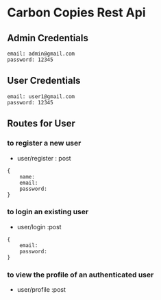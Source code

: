# Carbon Copies Rest Api

## Admin Credentials

```
email: admin@gmail.com
password: 12345
```

## User Credentials

```
email: user1@gmail.com
password: 12345
```

## Routes for User

### to register a new user

- user/register : post

```
{
    name:
    email:
    password:
}
```

### to login an existing user

- user/login :post

```
{
    email:
    password:
}
```

### to view the profile of an authenticated user

- user/profile :post
